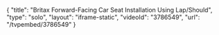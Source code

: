 {
    "title": "Britax Forward-Facing Car Seat Installation Using Lap\/Should",
    "type": "solo",
    "layout": "iframe-static",
    "videoId": "3786549",
    "url": "\/tvpembed\/3786549"
}